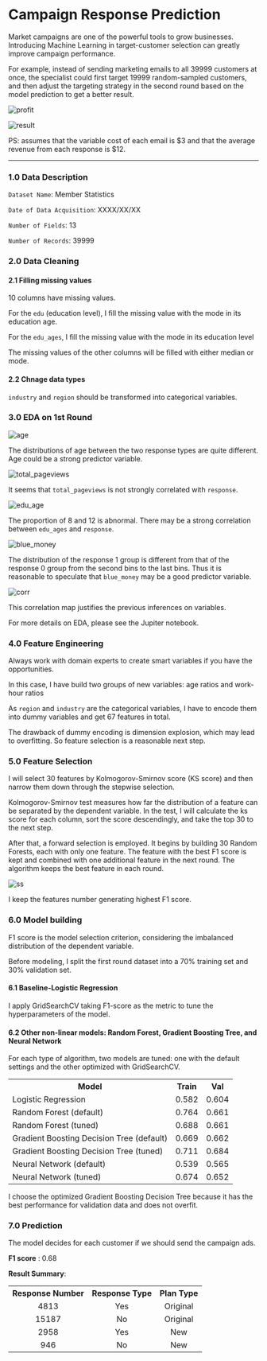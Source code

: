 # Campaign Response Prediction

Market campaigns are one of the powerful tools to grow businesses. Introducing Machine Learning in target-customer selection can greatly improve campaign performance.

For example, instead of sending marketing emails to all 39999 customers at once, the specialist could first target 19999 random-sampled customers, and then adjust the targeting strategy in the second round based on the model prediction to get a better result.

![profit](https://user-images.githubusercontent.com/64244735/132591502-cdae7860-387c-40e4-8e42-788f7fcdb74e.png)

![result](https://user-images.githubusercontent.com/64244735/132591369-a8523b1c-3162-421d-9aec-7c91f640be6d.png)

PS: assumes that the variable cost of each email is $3 and that the average revenue from each response is $12.

---

### 1.0 Data Description

`Dataset Name`: Member Statistics

`Date of Data Acquisition`: XXXX/XX/XX

`Number of Fields`: 13

`Number of Records`: 39999

### 2.0 Data Cleaning

#### 2.1 Filling missing values

10 columns have missing values.

For the `edu` (education level), I fill the missing value with the mode in its education age.

For the `edu_ages`, I fill the missing value with the mode in its education level

The missing values of the other columns will be filled with either median or mode.

#### 2.2 Chnage data types

`industry` and `region` should be transformed into categorical variables.

### 3.0 EDA on 1st Round

![age](https://user-images.githubusercontent.com/64244735/132592705-3287c105-3fec-4da0-897b-ba6f7789e7ff.png)

The distributions of age between the two response types are quite different. Age could be a strong predictor variable.

![total_pageviews](https://user-images.githubusercontent.com/64244735/132592975-97196103-4e17-49a9-84a1-e065ecee8605.png)

It seems that `total_pageviews` is not strongly correlated with `response`.

![edu_age](https://user-images.githubusercontent.com/64244735/132593417-13bfb048-8878-454f-8459-3cd4c4549493.png)

The proportion of 8 and 12 is abnormal. There may be a strong correlation between `edu_ages` and `response`.

![blue_money](https://user-images.githubusercontent.com/64244735/132593748-ab0771a2-1c32-4716-9014-51f22bdcd84a.png)

The distribution of the response 1 group is different from that of the response 0 group from the second bins to the last bins. Thus it is reasonable to speculate that `blue_money` may be a good predictor variable.

![corr](https://user-images.githubusercontent.com/64244735/132594066-19095bf0-14f8-4ad1-906f-953e6bf59d41.png)

This correlation map justifies the previous inferences on variables.

For more details on EDA, please see the Jupiter notebook.

### 4.0 Feature Engineering

Always work with domain experts to create smart variables if you have the opportunities.

In this case, I have build two groups of new variables: age ratios and work-hour ratios

As `region` and `industry` are the categorical variables, I have to encode them into dummy variables and get 67 features in total.

The drawback of dummy encoding is dimension explosion, which may lead to overfitting. So feature selection is a reasonable next step.

### 5.0 Feature Selection

I will select 30 features by Kolmogorov-Smirnov score (KS score) and then narrow them down through the stepwise selection.

Kolmogorov-Smirnov test measures how far the distribution of a feature can be separated by the dependent variable. In the test, I will calculate the ks score for each column, sort the score descendingly, and take the top 30 to the next step.

After that, a forward selection is employed. It begins by building 30 Random Forests, each with only one feature. The feature with the best F1 score is kept and combined with one additional feature in the next round. The algorithm keeps the best feature in each round.

![ss](https://user-images.githubusercontent.com/64244735/132595184-f23992d3-de3a-439e-8434-b04d0fd98b3d.png)

I keep the features number generating highest F1 score.


### 6.0 Model building

F1 score is the model selection criterion, considering the imbalanced distribution of the dependent variable.

Before modeling, I split the first round dataset into a 70% training set and 30% validation set. 

#### 6.1 Baseline-Logistic Regression

I apply GridSearchCV taking F1-score as the metric to tune the hyperparameters of the model.

#### 6.2 Other non-linear models: Random Forest, Gradient Boosting Tree, and Neural Network

For each type of algorithm, two models are tuned: one with the default settings and the other optimized with GridSearchCV.

<table>
  <tr>
    <th>Model</th>
    <th>Train</th>
    <th>Val</th>
  </tr>
 <tr>
	  <td align="left">Logistic Regression</td>
	  <td align="center">0.582</td>
    <td align="center">0.604</td>
 </tr>
  <tr>
	  <td align="left">Random Forest (default)</td>
	  <td align="center">0.764</td>
    <td align="center">0.661</td>
 </tr>
  <tr>
	  <td align="left">Random Forest (tuned)</td>
	  <td align="center">0.688</td>
    <td align="center">0.661</td>
 </tr>
 <tr>
	  <td align="left">Gradient Boosting Decision Tree (default)</td>
	  <td align="center">0.669</td>
    <td align="center">0.662</td>
 </tr>

  <tr>
	  <td align="left">Gradient Boosting Decision Tree (tuned)</td>
	  <td align="center">0.711</td>
    <td align="center">0.684</td>
 </tr>
 <tr>
	  <td align="left">Neural Network (default)</td>
	  <td align="center">0.539</td>
    <td align="center">0.565</td>
 </tr>
 <tr>
	  <td align="left">Neural Network (tuned)</td>
	  <td align="center">0.674</td>
    <td align="center">0.652</td>
 </tr>
</table>

I choose the optimized Gradient Boosting Decision Tree because it has the best performance for validation data and does not overfit.

### 7.0 Prediction

The model decides for each customer if we should send the campaign ads. 

**F1 score** : 0.68

**Result Summary**:

<table>
  <tr>
    <th>Response Number</th>
    <th>Response Type</th>
    <th>Plan Type</th>
  </tr>
 <tr>
	  <td align="center">4813</td>
	  <td align="center">Yes</td>
    <td align="center">Original</td>
 </tr>
  <tr>
	  <td align="center">15187</td>
	  <td align="center">No</td>
    <td align="center">Original</td>
 </tr>
    <tr>
	  <td align="center">2958</td>
	  <td align="center">Yes</td>
    <td align="center">New</td>
 </tr>
      <tr>
	  <td align="center">946</td>
	  <td align="center">No</td>
    <td align="center">New</td>
 </tr>
</table>
